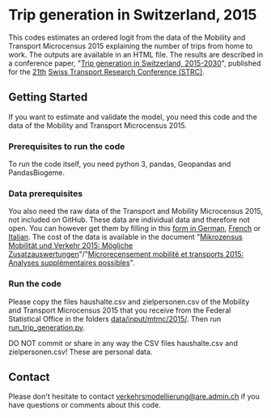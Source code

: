 # Trip generation in Switzerland, 2015
This codes estimates an ordered logit from the data of the Mobility and Transport Microcensus 2015 explaining the number of trips from home to work. The outputs are available in an HTML file. The results are described in a conference paper, "<a href="http://strc.ch/2021/Danalet_EtAl.pdf">Trip generation in Switzerland, 2015-2030</a>", published for the <a href="http://strc.ch/2021.php">21th</a> <a href="http://strc.ch/">Swiss Transport Research Conference (STRC)</a>.

## Getting Started

If you want to estimate and validate the model, you need this code and the data of the Mobility and Transport Microcensus 2015.

### Prerequisites to run the code

To run the code itself, you need python 3, pandas, Geopandas and PandasBiogeme.

### Data prerequisites

You also need the raw data of the Transport and Mobility Microcensus 2015, not included on GitHub. These data are individual data and therefore not open. You can however get them by filling in this <a href="https://www.are.admin.ch/are/de/home/mobilitaet/grundlagen-und-daten/mzmv/datenzugang.html">form in German</a>, <a href="https://www.are.admin.ch/are/fr/home/mobilite/bases-et-donnees/mrmt/accesauxdonnees.html">French</a> or <a href="https://www.are.admin.ch/are/it/home/mobilita/basi-e-dati/mcmt/accessoaidati.html">Italian</a>. The cost of the data is available in the document "<a href="https://www.are.admin.ch/are/de/home/medien-und-publikationen/publikationen/grundlagen/mikrozensus-mobilitat-und-verkehr-2015-mogliche-zusatzauswertung.html">Mikrozensus Mobilität und Verkehr 2015: Mögliche Zusatzauswertungen</a>"/"<a href="https://www.are.admin.ch/are/fr/home/media-et-publications/publications/bases/mikrozensus-mobilitat-und-verkehr-2015-mogliche-zusatzauswertung.html">Microrecensement mobilité et transports 2015: Analyses supplémentaires possibles</a>".

### Run the code

Please copy the files haushalte.csv and zielpersonen.csv of the Mobility and Transport Microcensus 2015 that you receive from the Federal Statistical Office in the folders <a href="https://github.com/AREschweiz/trip-generation-in-microcensus/tree/main/data/input/mtmc/2015">data/input/mtmc/2015/</a>. Then run <a href="https://github.com/AREschweiz/trip-generation-in-microcensus/blob/main/src/run_trip_generation.py">run_trip_generation.py</a>.

DO NOT commit or share in any way the CSV files haushalte.csv and zielpersonen.csv! These are personal data.

## Contact

Please don't hesitate to contact verkehrsmodellierung@are.admin.ch if you have questions or comments about this code.

